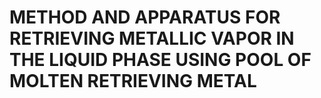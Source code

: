 # METHOD AND APPARATUS FOR RETRIEVING METALLIC VAPOR IN THE LIQUID PHASE USING POOL OF MOLTEN RETRIEVING METAL